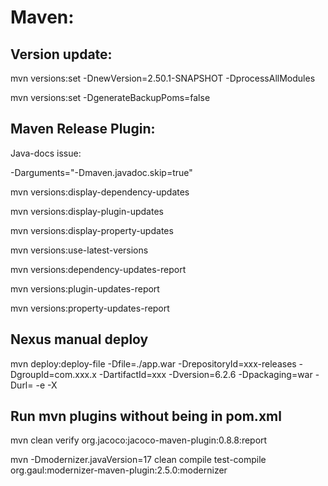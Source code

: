# Maven:

## Version update:

mvn versions:set -DnewVersion=2.50.1-SNAPSHOT -DprocessAllModules
 

mvn versions:set -DgenerateBackupPoms=false

 

## Maven Release Plugin:

Java-docs issue:

-Darguments="-Dmaven.javadoc.skip=true"

 

mvn versions:display-dependency-updates

mvn versions:display-plugin-updates

mvn versions:display-property-updates

mvn versions:use-latest-versions

mvn versions:dependency-updates-report

mvn versions:plugin-updates-report

mvn versions:property-updates-report

 

## Nexus manual deploy 

mvn deploy:deploy-file -Dfile=./app.war -DrepositoryId=xxx-releases  -DgroupId=com.xxx.x -DartifactId=xxx -Dversion=6.2.6 -Dpackaging=war -Durl=<url> -e -X
 
## Run mvn plugins without being in pom.xml
mvn clean verify org.jacoco:jacoco-maven-plugin:0.8.8:report

mvn -Dmodernizer.javaVersion=17 clean compile test-compile org.gaul:modernizer-maven-plugin:2.5.0:modernizer
